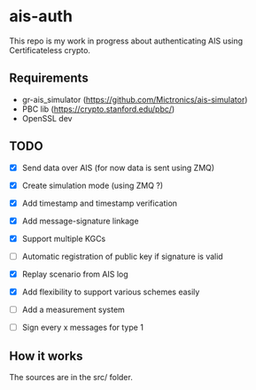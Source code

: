 # ais-auth

This repo is my work in progress about authenticating AIS using Certificateless crypto.

## Requirements 

- gr-ais_simulator (https://github.com/Mictronics/ais-simulator)
- PBC lib (https://crypto.stanford.edu/pbc/)
- OpenSSL dev 

## TODO

- [x] Send data over AIS (for now data is sent using ZMQ)
- [x] Create simulation mode (using ZMQ ?)
- [x] Add timestamp and timestamp verification
- [x] Add message-signature linkage
- [x] Support multiple KGCs
- [ ] Automatic registration of public key if signature is valid
- [x] Replay scenario from AIS log
- [x] Add flexibility to support various schemes easily
- [ ] Add a measurement system
- [ ] Sign every x messages for type 1


## How it works

The sources are in the src/ folder.